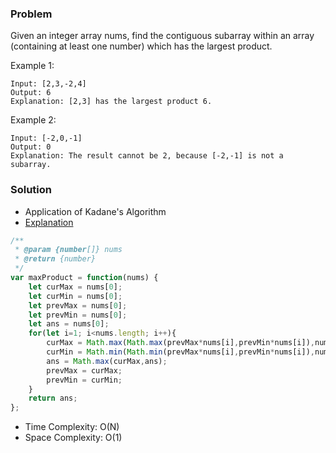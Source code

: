 ### Problem

Given an integer array nums, find the contiguous subarray within an array (containing at least one number) which has the largest product.

Example 1:
```
Input: [2,3,-2,4]
Output: 6
Explanation: [2,3] has the largest product 6.
```
Example 2:
```
Input: [-2,0,-1]
Output: 0
Explanation: The result cannot be 2, because [-2,-1] is not a subarray.
```

### Solution

- Application of Kadane's Algorithm
- [Explanation](https://www.youtube.com/watch?v=vtJvbRlHqTA)

```javascript
/**
 * @param {number[]} nums
 * @return {number}
 */
var maxProduct = function(nums) {
    let curMax = nums[0];
    let curMin = nums[0];
    let prevMax = nums[0];
    let prevMin = nums[0];
    let ans = nums[0];
    for(let i=1; i<nums.length; i++){
        curMax = Math.max(Math.max(prevMax*nums[i],prevMin*nums[i]),nums[i]);
        curMin = Math.min(Math.min(prevMax*nums[i],prevMin*nums[i]),nums[i]);
        ans = Math.max(curMax,ans);
        prevMax = curMax;
        prevMin = curMin;
    }
    return ans;
};
```
- Time Complexity: O(N)
- Space Complexity: O(1)